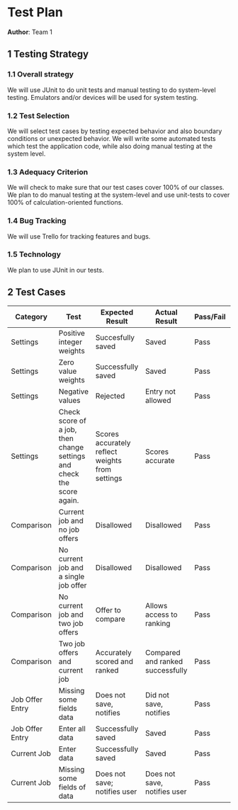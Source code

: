 # Test Plan

**Author**: Team 1

## 1 Testing Strategy

### 1.1 Overall strategy

We will use JUnit to do unit tests and manual testing to do system-level testing.  Emulators and/or devices will be used for system testing.  

### 1.2 Test Selection

We will select test cases by testing expected behavior and also boundary conditions or unexpected behavior.  We will write some automated tests which test the application code, while also doing manual testing at the system level. 

### 1.3 Adequacy Criterion

We will check to make sure that our test cases cover 100% of our classes. We plan to do manual testing at the system-level and use unit-tests to cover 100% of calculation-oriented functions.  

### 1.4 Bug Tracking

We will use Trello for tracking features and bugs.

### 1.5 Technology

We plan to use JUnit in our tests.

## 2 Test Cases

| Category        | Test                                                                  | Expected Result                                 | Actual Result                    | Pass/Fail | Comments |
|-----------------|-----------------------------------------------------------------------|-------------------------------------------------|----------------------------------|-----------|----------|
| Settings        | Positive integer weights                                              | Succesfully saved                               | Saved                            | Pass      |          |
| Settings        | Zero value weights                                                    | Successfully saved                              | Saved                            | Pass      |          |
| Settings        | Negative values                                                       | Rejected                                        | Entry not allowed                | Pass      |          |
| Settings        | Check score of a job, then change settings and check the score again. | Scores accurately reflect weights from settings | Scores accurate                  | Pass      |          |
| Comparison      | Current job and no job offers                                         | Disallowed                                      | Disallowed                       | Pass      |          |
| Comparison      | No current job and a single job offer                                 | Disallowed                                      | Disallowed                       | Pass      |          |
| Comparison      | No current job and two job offers                                     | Offer to compare                                | Allows access to ranking         | Pass      |          |
| Comparison      | Two job offers and current job                                        | Accurately scored and ranked                    | Compared and ranked successfully | Pass      |          |
| Job Offer Entry | Missing some fields data                                              | Does not save, notifies                         | Did not save, notifies           | Pass      |          |
| Job Offer Entry | Enter all data                                                        | Successfully saved                              | Saved                            | Pass      |          |
| Current Job     | Enter data                                                            | Successfully saved                              | Saved                            | Pass      |          |
| Current Job     | Missing some fields of data                                           | Does not save; notifies user                    | Does not save, notifies user     | Pass      |          |








